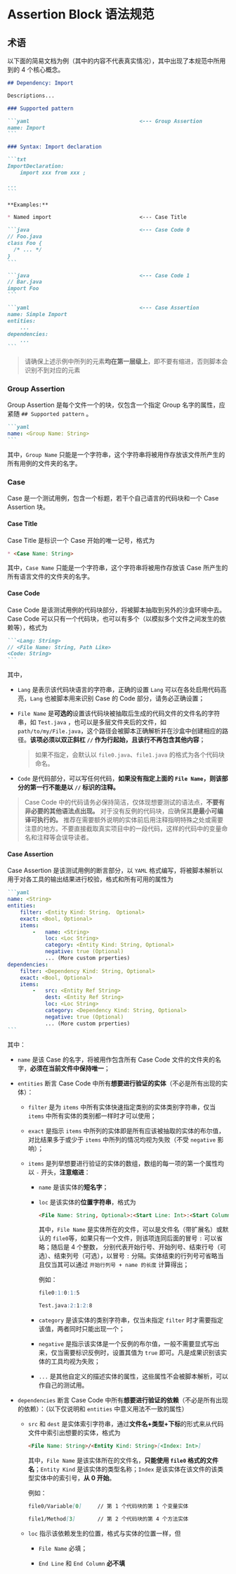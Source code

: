 # Assertion Block 语法规范

## 术语

以下面的简易文档为例（其中的内容不代表真实情况），其中出现了本规范中所用到的 4 个核心概念。

~~~md
## Dependency: Import

Descriptions...

### Supported pattern

```yaml                                   <--- Group Assertion
name: Import
```

### Syntax: Import declaration

```txt
ImportDeclaration:
    import xxx from xxx ;

...
```

**Examples:**

* Named import                            <--- Case Title

```java                                   <--- Case Code 0
// Foo.java
class Foo {
  /* ... */
}
```

```java                                   <--- Case Code 1
// Bar.java
import Foo
```

```yaml                                   <--- Case Assertion
name: Simple Import
entities:
    ...
dependencies:
    ...
```
~~~

> 请确保上述示例中所列的元素**均在第一层级上**，即不要有缩进，否则脚本会识别不到对应的元素

### Group Assertion

Group Assertion 是每个文件一个的块，仅包含一个指定 Group 名字的属性，应紧随 `## Supported pattern` 。

~~~md
```yaml
name: <Group Name: String>
```
~~~

其中，`Group Name` 只能是一个字符串，这个字符串将被用作存放该文件所产生的所有用例的文件夹的名字。

### Case

Case 是一个测试用例，包含一个标题，若干个自己语言的代码块和一个 Case Assertion 块。

#### Case Title

Case Title 是标识一个 Case 开始的唯一记号，格式为

~~~md
* <Case Name: String>
~~~

其中，`Case Name` 只能是一个字符串，这个字符串将被用作存放该 Case 所产生的所有语言文件的文件夹的名字。

#### Case Code

Case Code 是该测试用例的代码块部分，将被脚本抽取到另外的沙盒环境中去。Case Code 可以只有一个代码块，也可以有多个（以模拟多个文件之间发生的依赖等），格式为

~~~md
```<Lang: String>
// <File Name: String, Path Like>
<Code: String>
```
~~~

其中，
* `Lang` 是表示该代码块语言的字符串，正确的设置 `Lang` 可以在各处启用代码高亮，`Lang` 也被脚本用来识别 Case 的 Code 部分，请务必正确设置；

* `File Name` 是**可选的**设置该代码块被抽取后生成的代码文件的文件名的字符串，如 `Test.java` ，也可以是多层文件夹后的文件，如 `path/to/my/File.java`，这个路径会被脚本正确解析并在沙盒中创建相应的路径。**该项必须以双正斜杠 `//` 作为行起始，且该行不再包含其他内容**；
  > 如果不指定，会默认以 `file0.java`、`file1.java` 的格式为各个代码块命名。

* `Code` 是代码部分，可以写任何代码，**如果没有指定上面的 `File Name`，则该部分的第一行不能是以 `//` 标识的注释。**

> Case Code 中的代码请务必保持简洁，仅体现想要测试的语法点，**不要有非必要的其他语法点出现。** 对于没有反例的代码块，应确保其**是最小可编译可执行的。** 推荐在需要额外说明的实体前后用注释指明特殊之处或需要注意的地方。不要直接截取真实项目中的一段代码，这样的代码中的变量命名和注释等会误导读者。

#### Case Assertion

Case Assertion 是该测试用例的断言部分，以 `YAML` 格式编写，将被脚本解析以用于对各工具的输出结果进行校验，格式和所有可用的属性为

~~~md
```yaml
name: <String>
entities:
    filter: <Entity Kind: String， Optional>
    exact: <Bool, Optional>
    items:
        -   name: <String>
            loc: <Loc String>
            category: <Entity Kind: String, Optional>
            negative: true (Optional)
            ... (More custom prperties)
dependencies:
    filter: <Dependency Kind: String, Optional>
    exact: <Bool, Optional>
    items:
        -   src: <Entity Ref String>
            dest: <Entity Ref String>
            loc: <Loc String>
            category: <Dependency Kind: String, Optional>
            negative: true (Optional)
            ... (More custom prperties)
```
~~~

其中：

* `name` 是该 Case 的名字，将被用作包含所有 Case Code 文件的文件夹的名字，**必须在当前文件中保持唯一**；

* `entities` 断言 Case Code 中所有**想要进行验证的实体**（不必是所有出现的实体）：

  + `filter` 是为 `items` 中所有实体快速指定类别的实体类别字符串，仅当 `items` 中所有实体的类别都一样时才可以使用；
  
  + `exact` 是指示 `items` 中所列的实体即是所有应该被抽取的实体的布尔值，对比结果多于或少于 `items` 中所列的情况均视为失败（不受 `negative` 影响）；

  + `items` 是列举想要进行验证的实体的数组，数组的每一项的第一个属性均以 `-` 开头，**注意缩进**：

    * `name` 是该实体的**短名字**；

    * `loc` 是该实体的**位置字符串**，格式为
      ```md
      <File Name: String, Optional>:<Start Line: Int>:<Start Column: Int>:<End Line: Int, Optional>:<End Column: Int, Optional>
      ```
      其中，`File Name` 是实体所在的文件，可以是文件名（带扩展名）或默认的 `file0`等，如果只有一个文件，则该项连同后面的冒号 `:` 可以省略；随后是 4 个整数， 分别代表开始行号、开始列号、结束行号（可选）、结束列号（可选），以冒号 `:` 分隔。实体结束的行列号可省略当且仅当其可以通过 `开始行列号 + name 的长度` 计算得出；

      例如：
      ```md
      file0:1:0:1:5
      ```
      ```md
      Test.java:2:1:2:8
      ```
    
    * `category` 是该实体的类别字符串，仅当未指定 `filter` 时才需要指定该值，两者同时只能出现一个；

    * `negative` 是指示该实体是一个反例的布尔值，一般不需要显式写出来，仅当需要标识反例时，设置其值为 `true` 即可。凡是成果识别该实体的工具均视为失败；

    * `...` 是其他自定义的描述实体的属性，这些属性不会被脚本解析，可以作自己的测试用。
  
* `dependencies` 断言 Case Code 中所有**想要进行验证的依赖**（不必是所有出现的依赖）：（以下仅说明和 `entities` 中意义用法不一致的属性）

  + `src` 和 `dest` 是实体索引字符串，通过**文件名+类型+下标**的形式来从代码文件中索引出想要的实体，格式为
    ```md
    <File Name: String>/<Entity Kind: String>[<Index: Int>]
    ```
    其中，`File Name` 是该实体所在的文件名，**只能使用 `file0` 格式的文件名**；`Entity Kind` 是该实体的类型名称；`Index` 是该实体在该文件的该类型实体中的索引号，**从 0 开始**。

    例如：
    ```md
    file0/Variable[0]     // 第 1 个代码块的第 1 个变量实体
    ```
    ```md
    file1/Method[3]       // 第 2 个代码块的第 4 个方法实体
    ```
  + `loc` 指示该依赖发生的位置，格式与实体的位置一样，但

    * `File Name` 必填；

    * `End Line` 和 `End Column` **必不填**

